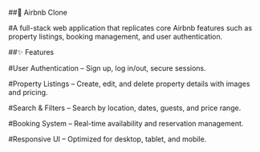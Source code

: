 ##🏡 Airbnb Clone

#A full-stack web application that replicates core Airbnb features such as property listings, booking management, and user authentication.

##✨ Features
 
#User Authentication – Sign up, log in/out, secure sessions.

#Property Listings – Create, edit, and delete property details with images and pricing.

#Search & Filters – Search by location, dates, guests, and price range.

#Booking System – Real-time availability and reservation management.

#Responsive UI – Optimized for desktop, tablet, and mobile.
